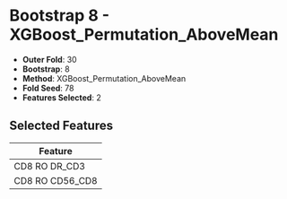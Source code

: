 # Bootstrap 8 - XGBoost_Permutation_AboveMean

- **Outer Fold**: 30
- **Bootstrap**: 8
- **Method**: XGBoost_Permutation_AboveMean
- **Fold Seed**: 78
- **Features Selected**: 2

## Selected Features

| Feature |
|---------|
| CD8 RO DR_CD3 |
| CD8 RO CD56_CD8 |
